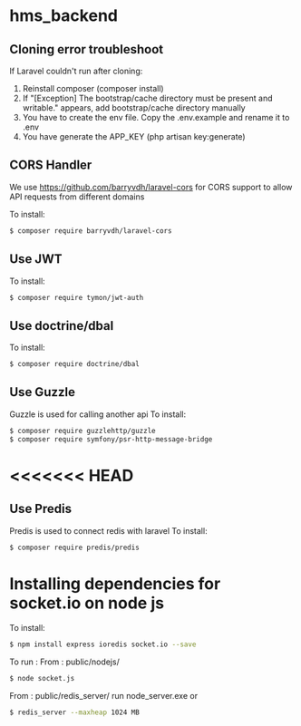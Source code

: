 # hms_backend

## Cloning error troubleshoot
If Laravel couldn't run after cloning:
1. Reinstall composer (composer install)
2. If "[Exception] The bootstrap/cache directory must be present and writable." appears, add bootstrap/cache directory manually
3. You have to create the env file. Copy the .env.example and rename it to .env
4. You have generate the APP_KEY (php artisan key:generate)

## CORS Handler
We use https://github.com/barryvdh/laravel-cors for CORS support to allow API requests from different domains

To install:
```sh
$ composer require barryvdh/laravel-cors
```

## Use JWT
To install:
```sh
$ composer require tymon/jwt-auth
```

## Use doctrine/dbal
To install:
```sh
$ composer require doctrine/dbal
```

## Use Guzzle
Guzzle is used for calling another api
To install:
```sh
$ composer require guzzlehttp/guzzle
$ composer require symfony/psr-http-message-bridge
```

<<<<<<< HEAD
=======
## Use Predis
Predis is used to connect redis with laravel
To install:
```sh
$ composer require predis/predis
```

# Installing dependencies for socket.io on node js
To install:
```sh
$ npm install express ioredis socket.io --save
```
To run :
From : public/nodejs/
```sh
$ node socket.js
```
From : public/redis_server/
run node_server.exe
or
```sh
$ redis_server --maxheap 1024 MB
```
